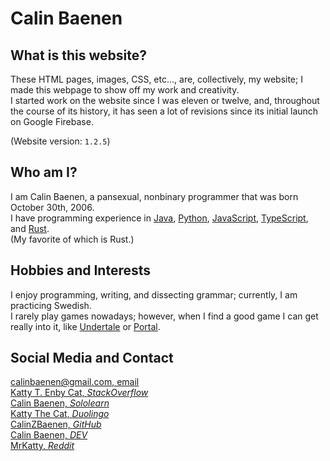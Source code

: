 # Calin Baenen



## What is this website?

These HTML pages, images, CSS, etc..., are, collectively, my website; I made this webpage to show off my work and creativity.  
I started work on the website since I was eleven or twelve, and, throughout the course of its history, it has seen a lot of revisions since its initial launch on Google Firebase.

(Website version: `1.2.5`)


## Who am I?

I am Calin Baenen, a pansexual, nonbinary programmer that was born October 30th, 2006.  
I have programming experience in [Java](https://en.wikipedia.org/wiki/Java_(programming_language)), [Python](https://en.wikipedia.org/wiki/Python_(programming_language)), [JavaScript](https://en.wikipedia.org/wiki/JavaScript), [TypeScript](https://en.wikipedia.org/wiki/TypeScript), and [Rust](https://en.wikipedia.org/wiki/Rust_(programming_language)).  
    (My favorite of which is Rust.)


## Hobbies and Interests

I enjoy programming, writing, and dissecting grammar; currently, I am practicing Swedish.  
I rarely play games nowadays; however, when I find a good game I can get really into it, like [Undertale](https://undertale.com/) or [Portal](https://store.steampowered.com/app/400/Portal/).


## Social Media and Contact

[calinbaenen@gmail.com, email](mailto:calinbaenen@gmail.com)  
[Katty T. Enby Cat, *StackOverflow*](https://stackoverflow.com/users/10963964/katty-t-enby-cat)  
[Calin Baenen, *Sololearn*](https://www.sololearn.com/profile/10522950)  
[Katty The Cat, *Duolingo*](https://www.duolingo.com/profile/CalinTheCatboy)  
[CalinZBaenen, *GitHub*](https://github.com/CalinZBaenen)  
[Calin Baenen, *DEV*](https://dev.to/baenencalin)  
[MrKatty, *Reddit*](https://www.reddit.com/user/MrKatty)